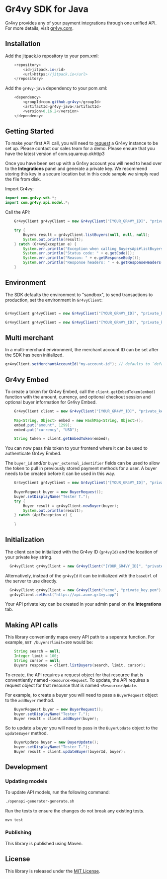 # Gr4vy SDK for Java

Gr4vy provides any of your payment integrations through one unified API. For
more details, visit [gr4vy.com](https://gr4vy.com).

## Installation

Add the jitpack.io repository to your pom.xml:
```java
	<repository>
	    <id>jitpack.io</id>
	    <url>https://jitpack.io</url>
	</repository>
```
Add the `gr4vy-java` dependency to your pom.xml:
```java
  	<dependency>
	    <groupId>com.github.gr4vy</groupId>
	    <artifactId>gr4vy-java</artifactId>
	    <version>0.16.2</version>
	</dependency>
```

## Getting Started

To make your first API call, you will need to [request](https://gr4vy.com) a
Gr4vy instance to be set up. Please contact our sales team for a demo. Please ensure 
that you have the latest version of com.squareup.okhttp3

Once you have been set up with a Gr4vy account you will need to head over to the
**Integrations** panel and generate a private key. We recommend storing this key
in a secure location but in this code sample we simply read the file from disk.

Import Gr4vy:
```java
import com.gr4vy.sdk.*;
import com.gr4vy.api.model.*;
```

Call the API:
```java
	Gr4vyClient gr4vyClient = new Gr4vyClient("[YOUR_GR4VY_ID]", "private_key.pem");

	try {
		Buyers result = gr4vyClient.listBuyers(null, null, null);
		System.out.println(result);
	} catch (Gr4vyException e) {
		System.err.println("Exception when calling BuyersApi#listBuyers");
		System.err.println("Status code: " + e.getCode());
		System.err.println("Reason: " + e.getResponseBody());
		System.err.println("Response headers: " + e.getResponseHeaders());
	}
```

## Environment

The SDK defaults the environment to "sandbox", to send transactions to production, set the environment in `Gr4vyClient`:

```java

Gr4vyClient gr4vyClient = new Gr4vyClient("[YOUR_GR4VY_ID]", "private_key.pem", "sandbox");

Gr4vyClient gr4vyClient = new Gr4vyClient("[YOUR_GR4VY_ID]", "private_key.pem", "production");

```

## Multi merchant

In a multi-merchant environment, the merchant account ID can be set after the SDK has been initialized.

```java
gr4vyClient.setMerchantAccountId("my-account-id"); // defaults to `default`
```

## Gr4vy Embed

To create a token for Gr4vy Embed, call the `client.getEmbedToken(embed)`
function with the amount, currency, and optional checkout session and optional buyer information for Gr4vy
Embed.

```java
	Gr4vyClient client = new Gr4vyClient("[YOUR_GR4VY_ID]", "private_key.pem");
			
	Map<String, Object> embed = new HashMap<String, Object>();
	embed.put("amount", 1299);
	embed.put("currency", "USD");

	String token = client.getEmbedToken(embed);
```

You can now pass this token to your frontend where it can be used to
authenticate Gr4vy Embed.

The `buyer_id` and/or `buyer_external_identifier` fields can be used to allow
the token to pull in previously stored payment methods for a user. A buyer
needs to be created before it can be used in this way.

```java
	Gr4vyClient gr4vyClient = new Gr4vyClient("[YOUR_GR4VY_ID]", "private_key.pem");
	
	BuyerRequest buyer = new BuyerRequest();
	buyer.setDisplayName("Tester T.");
	try {
		Buyer result = gr4vyClient.newBuyer(buyer);
		System.out.println(result);
	} catch (ApiException e) {
		
	}
```

## Initialization

The client can be initialized with the Gr4vy ID (`gr4vyId`) and the location of your
private key string.

```java
  Gr4vyClient gr4vyClient = new Gr4vyClient("[YOUR_GR4VY_ID]", "private_key.pem");
```

Alternatively, instead of the `gr4vyId` it can be initialized with the `baseUrl`
of the server to use directly.

```java
  Gr4vyClient gr4vyClient = new Gr4vyClient("acme", "private_key.pem");
  gr4vyClient.setHost("https://api.acme.gr4vy.app")
```

Your API private key can be created in your admin panel on the **Integrations**
tab.


## Making API calls

This library conveniently maps every API path to a seperate function. For
example, `GET /buyers?limit=100` would be:

```java
	String search = null;
	Integer limit = 100;
	String cursor = null;
	Buyers response = client.listBuyers(search, limit, cursor);
```

To create, the API requires a request object for that resource that is conventiently
named `<Resource>Request`.  To update, the API requires a request object
for that resource that is named `<Resource>Update`.

For example, to create a buyer you will need to pass a `BuyerRequest` object to
the `addBuyer` method.

```java
	BuyerRequest buyer = new BuyerRequest();
	buyer.setDisplayName("Tester T.");
	Buyer result = client.addBuyer(buyer);
```

So to update a buyer you will need to pass in the `BuyerUpdate` object to the
`updateBuyer` method.

```java
	BuyerUpdate buyer = new BuyerUpdate();
	buyer.setDisplayName("Tester T.");
	Buyer result = client.updateBuyer(buyerId, buyer);
```

## Development

### Updating models

To update API models, run the following command:

```sh
./openapi-generator-generate.sh
```

Run the tests to ensure the changes do not break any existing tests.

```sh
mvn test
```

### Publishing

This library is published using Maven.

## License

This library is released under the [MIT License](LICENSE).
